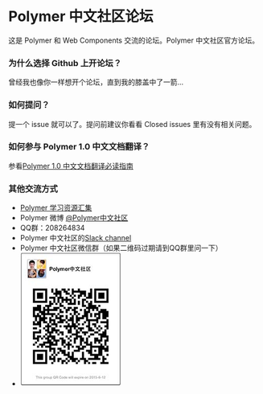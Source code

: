 # Polymer 中文社区论坛
这是 Polymer 和 Web Components 交流的论坛。Polymer 中文社区官方论坛。

### 为什么选择 Github 上开论坛？
曾经我也像你一样想开个论坛，直到我的膝盖中了一箭...

### 如何提问？
提一个 issue 就可以了。提问前建议你看看 Closed issues 里有没有相关问题。

### 如何参与 Polymer 1.0 中文文档翻译？
参看[Polymer 1.0 中文文档翻译必读指南](https://github.com/unbug/docs/blob/zh1.0.0/CONTRIBUTING-ZH.md)

### 其他交流方式
 - [Polymer 学习资源汇集](https://github.com/unbug/Polymer-notes)
 - Polymer 微博 [@Polymer中文社区](http://weibo.com/u/3631834213?from=profile&wvr=5&loc=infdomain)
 - QQ群：208264834
 - Polymer 中文社区的[Slack channel](https://polymer-cn.herokuapp.com/)
 - Polymer 中文社区微信群（如果二维码过期请到QQ群里问一下）
 - ![wechat](https://github.com/unbug/polymer-cn/blob/master/wechat.jpg)
